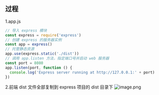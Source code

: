 ## 过程

1.app.js

```javascript
// 导入 express 模块
const express = require('express')
// 创建 express 的服务器实例
const app = express()
// 托管静态资源
app.use(express.static('./dist'))
// 调用 app.listen 方法，指定端口号并启动 web 服务器
const port = 8080
app.listen(port, function () {
  console.log('Express server running at http://127.0.0.1:' + port)
})
```

2.前端 dist 文件全部复制到 express 项目的 dist 目录下
![image.png](https://cdn.nlark.com/yuque/0/2022/png/2998709/1652806078369-c38686f5-e05a-4912-8493-9cd69317a90a.png#clientId=u5355579a-dc1f-4&crop=0&crop=0&crop=1&crop=1&from=paste&height=485&id=ub9f0798d&margin=%5Bobject%20Object%5D&name=image.png&originHeight=760&originWidth=1080&originalType=binary&ratio=1&rotation=0&showTitle=false&size=107536&status=done&style=none&taskId=u6c34a150-3d9d-41ce-ab4e-3f585d660f3&title=&width=689)
